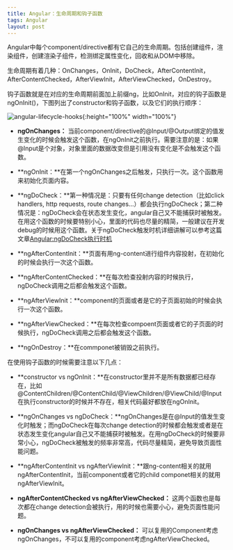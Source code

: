 ```yaml
---
title: Angular：生命周期和钩子函数
tags: Angular
layout: post
---
```



Angular中每个component/directive都有它自己的生命周期。包括创建组件，渲染组件，创建渲染子组件，检测绑定属性变化，回收和从DOM中移除。


生命周期有着几种：OnChanges，OnInit，DoCheck，AfterContentInit，AfterContentChecked，AfterViewInit，AfterViewChecked，OnDestroy。


钩子函数就是在对应的生命周期前面加上前缀ng，比如OnInit，对应的钩子函数是ngOnInit()，下图列出了constructor和钩子函数，以及它们的执行顺序：

![angular-lifecycle-hooks](https://limeii.github.io/assets/images/posts/angular/angular-lifecycle-hooks.png){:height="100%" width="100%"}

- **ngOnChanges：** 当前component/directive的@Input/@Output绑定的值发生变化的时候会触发这个函数，在ngOnInit之前执行。需要注意的是：如果@Input是个对象，对象里面的数据改变但是引用没有变化是不会触发这个函数。

- **ngOnInit：**在第一个ngOnChanges之后触发，只执行一次。这个函数用来初始化页面内容。

- **ngDoCheck：**第一种情况是：只要有任何change detection（比如click handlers, http requests, route changes...）都会执行ngDoCheck；第二种情况是：ngDoCheck会在状态发生变化，angular自己又不能捕获时被触发。在用这个函数的时候要特别小心，里面的代码也尽量的精简，一般建议在开发debug的时候用这个函数。关于ngDoCheck触发时机详细讲解可以参考这篇文章[Angular:ngDoCheck执行时机](https://limeii.github.io/2019/06/angular-ngdocheck-onpush-strategy/)

- **ngAfterContentInit：**页面有用ng-content进行组件内容投射，在初始化的时候会执行一次这个函数。

- **ngAfterContentChecked：**在每次检查投射内容的时候执行，ngDoCheck调用之后都会触发这个函数。

- **ngAfterViewInit：**component的页面或者是它的子页面初始的时候会执行一次这个函数。

- **ngAfterViewChecked：**在每次检查compoent页面或者它的子页面的时候执行，ngDoCheck调用之后都会触发这个函数。

- **ngOnDestroy：**在commponet被销毁之前执行。

在使用钩子函数的时候需要注意以下几点：

- **constructor vs ngOnInit：**在constructor里并不是所有数据都已经存在，比如@ContentChildren/@ContentChild/@ViewChildren/@ViewChild/@Input在执行constructor的时候并不存在，相关代码最好都放在ngOnInit。

- **ngOnChanges vs ngDoCheck：**ngOnChanges是在@Input的值发生变化时触发；而ngDoCheck在每次change detection的时候都会触发或者是在状态发生变化angular自己又不能捕获时被触发。在用ngDoCheck的时候要非常小心，ngDoCheck被触发的频率非常高，代码尽量精简，避免导致页面性能问题。

- **ngAfterContentInit vs ngAfterViewInit：**跟ng-content相关的就用ngAfterContentInit，当前component或者它的child componet相关的就用ngAfterViewInit。

- **ngAfterContentChecked vs ngAfterViewChecked：** 这两个函数也是每次都在change detection会被执行，用的时候也需要小心，避免页面性能问题。

- **ngOnChanges vs ngAfterViewChecked：** 可以复用的Component考虑ngOnChanges，不可以复用的component考虑ngAfterViewChecked。
